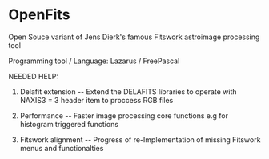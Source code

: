 # OpenFits
Open Souce variant of Jens Dierk's famous Fitswork astroimage processing tool

Programming tool / Language: Lazarus / FreePascal

NEEDED HELP:

1. Delafit extension --
Extend the DELAFITS libraries to operate with 
  NAXIS3  =                    3
header item to proccess RGB files

2. Performance --
Faster image processing core functions e.g for histogram triggered functions

3. Fitswork alignment --
Progress of re-Implementation of missing Fitswork menus and functionalties
